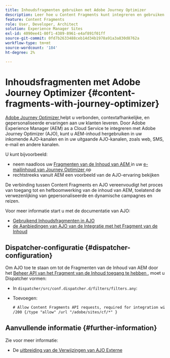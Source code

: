 ```yaml
---
title: Inhoudsfragmenten gebruiken met Adobe Journey Optimizer
description: Leer hoe u Content Fragments kunt integreren en gebruiken met Adobe Journey Optimizer.
feature: Content Fragments
role: User, Developer, Architect
solution: Experience Manager Sites
exl-id: 4090ee41-80f1-4389-8961-e4af891f01ff
source-git-commit: 0fd7b2633488ceb14d34b1978a91a3a830d8762a
workflow-type: tm+mt
source-wordcount: '184'
ht-degree: 2%

---
```


# Inhoudsfragmenten met Adobe Journey Optimizer {#content-fragments-with-journey-optimizer}

[ Adobe Journey Optimizer ](https://experienceleague.adobe.com/en/docs/journey-optimizer/using/get-started/get-started) helpt u verbonden, contextafhankelijke, en gepersonaliseerde ervaringen aan uw klanten leveren. Door Adobe Experience Manager (AEM) as a Cloud Service te integreren met Adobe Journey Optimizer (AJO), kunt u AEM-inhoud hergebruiken in uw inkomende AJO-kanalen en in uw uitgaande AJO-kanalen, zoals web, SMS, e-mail en andere kanalen.

U kunt bijvoorbeeld:

* neem naadloos uw [ Fragmenten van de Inhoud van AEM ](/help/sites-cloud/administering/content-fragments/overview.md) in uw [ e-mailinhoud van Journey Optimizer ](https://experienceleague.adobe.com/en/docs/journey-optimizer/using/channels/email/email-landing-page) op
* rechtstreeks vanuit AEM een voorbeeld van de AJO-ervaring bekijken

De verbinding tussen Content Fragments en AJO vereenvoudigt het proces van toegang tot en hefboomwerking van de inhoud van AEM, toelatend de verwezenlijking van gepersonaliseerde en dynamische campagnes en reizen.

Voor meer informatie start u met de documentatie van AJO:

* [ Gebruikend Inhoudsfragmenten in AJO ](https://experienceleague.adobe.com/docs/journey-optimizer/using/integrations/aem-fragments.html#integrations)
* [ de Aanbiedingen van AJO van de Integratie met het Fragment van de Inhoud ](https://experienceleague.adobe.com/en/docs/journey-optimizer/using/decisioning/offer-decisioning/managing-offers-in-the-offer-library/configure-offers/add-representations#urls)

## Dispatcher-configuratie {#dispatcher-configuration}

Om AJO toe te staan om tot de Fragmenten van de Inhoud van AEM door het [ Beheer API van het Fragment van de Inhoud toegang te hebben ](https://developer.adobe.com/experience-cloud/experience-manager-apis/api/stable/sites/), moet u Dispatcher vormen:

* In `dispatcher/src/conf.dispatcher.d/filters/filters.any`:

* Toevoegen:

  ```xml
  # Allow Content Fragments API requests, required for integration with AJO 
  /200 {/type "allow" /url "/adobe/sites/cf/*" }
  ```

## Aanvullende informatie {#further-information}

Zie voor meer informatie:

* De [ uitbreiding van de Verwijzingen van AJO Externe ](/help/sites-cloud/administering/content-fragments/extension-content-fragment-ajo-external-references.md)
